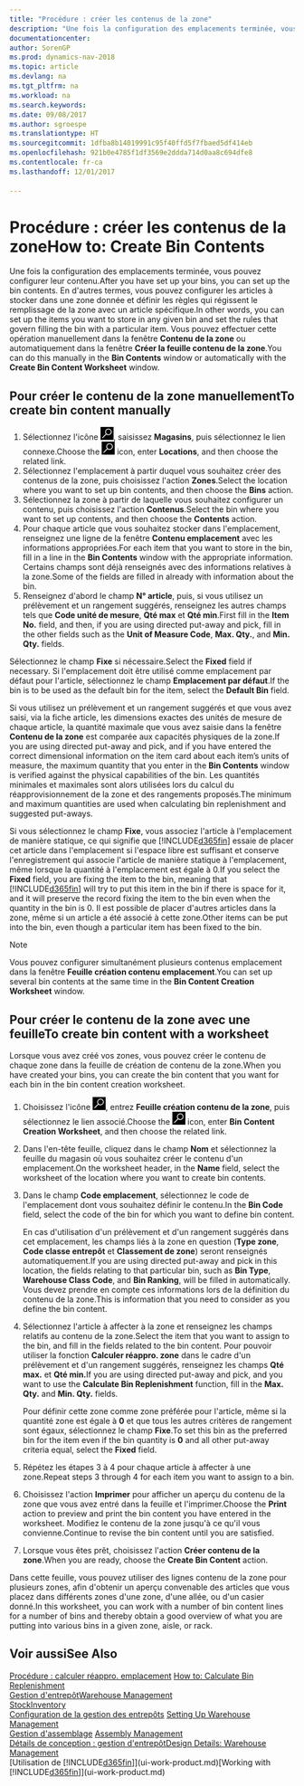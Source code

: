 ```yaml
---
title: "Procédure : créer les contenus de la zone"
description: "Une fois la configuration des emplacements terminée, vous pouvez configurer leur contenu. En d'autres termes, vous pouvez configurer les articles à stocker dans une zone donnée et définir les règles qui régissent le remplissage de la zone avec un article spécifique."
documentationcenter: 
author: SorenGP
ms.prod: dynamics-nav-2018
ms.topic: article
ms.devlang: na
ms.tgt_pltfrm: na
ms.workload: na
ms.search.keywords: 
ms.date: 09/08/2017
ms.author: sgroespe
ms.translationtype: HT
ms.sourcegitcommit: 1dfba8b14019991c95f40ffd5f7fbaed5df414eb
ms.openlocfilehash: 921b0e4785f1df3569e2ddda714d0aa8c694dfe8
ms.contentlocale: fr-ca
ms.lasthandoff: 12/01/2017

---
```

# <a name="how-to-create-bin-contents"></a><span data-ttu-id="10176-104">Procédure : créer les contenus de la zone</span><span class="sxs-lookup"><span data-stu-id="10176-104">How to: Create Bin Contents</span></span>
<span data-ttu-id="10176-105">Une fois la configuration des emplacements terminée, vous pouvez configurer leur contenu.</span><span class="sxs-lookup"><span data-stu-id="10176-105">After you have set up your bins, you can set up the bin contents.</span></span> <span data-ttu-id="10176-106">En d'autres termes, vous pouvez configurer les articles à stocker dans une zone donnée et définir les règles qui régissent le remplissage de la zone avec un article spécifique.</span><span class="sxs-lookup"><span data-stu-id="10176-106">In other words, you can set up the items you want to store in any given bin and set the rules that govern filling the bin with a particular item.</span></span> <span data-ttu-id="10176-107">Vous pouvez effectuer cette opération manuellement dans la fenêtre **Contenu de la zone** ou automatiquement dans la fenêtre **Créer la feuille contenu de la zone**.</span><span class="sxs-lookup"><span data-stu-id="10176-107">You can do this manually in the **Bin Contents** window or automatically with the **Create Bin Content Worksheet** window.</span></span>

## <a name="to-create-bin-content-manually"></a><span data-ttu-id="10176-108">Pour créer le contenu de la zone manuellement</span><span class="sxs-lookup"><span data-stu-id="10176-108">To create bin content manually</span></span>  
1.  <span data-ttu-id="10176-109">Sélectionnez l'icône ![Page ou état pour la recherche](media/ui-search/search_small.png "icône Page ou état pour la recherche"), saisissez **Magasins**, puis sélectionnez le lien connexe.</span><span class="sxs-lookup"><span data-stu-id="10176-109">Choose the ![Search for Page or Report](media/ui-search/search_small.png "Search for Page or Report icon") icon, enter **Locations**, and then choose the related link.</span></span>  
2.  <span data-ttu-id="10176-110">Sélectionnez l'emplacement à partir duquel vous souhaitez créer des contenus de la zone, puis choisissez l'action **Zones**.</span><span class="sxs-lookup"><span data-stu-id="10176-110">Select the location where you want to set up bin contents,  and then choose the **Bins** action.</span></span>  
3.  <span data-ttu-id="10176-111">Sélectionnez la zone à partir de laquelle vous souhaitez configurer un contenu, puis choisissez l'action **Contenus**.</span><span class="sxs-lookup"><span data-stu-id="10176-111">Select the bin where you want to set up contents, and then choose the **Contents** action.</span></span>  
4.  <span data-ttu-id="10176-112">Pour chaque article que vous souhaitez stocker dans l'emplacement, renseignez une ligne de la fenêtre **Contenu emplacement** avec les informations appropriées.</span><span class="sxs-lookup"><span data-stu-id="10176-112">For each item that you want to store in the bin, fill in a line in the **Bin Contents** window with the appropriate information.</span></span> <span data-ttu-id="10176-113">Certains champs sont déjà renseignés avec des informations relatives à la zone.</span><span class="sxs-lookup"><span data-stu-id="10176-113">Some of the fields are filled in already with information about the bin.</span></span>  
5.  <span data-ttu-id="10176-114">Renseignez d'abord le champ **N° article**, puis, si vous utilisez un prélèvement et un rangement suggérés, renseignez les autres champs tels que **Code unité de mesure**, **Qté max** et **Qté min**.</span><span class="sxs-lookup"><span data-stu-id="10176-114">First fill in the **Item No.** field, and then, if you are using directed put-away and pick, fill in the other fields such as the **Unit of Measure Code**, **Max. Qty.**, and **Min. Qty.** fields.</span></span>  

<span data-ttu-id="10176-115">Sélectionnez le champ **Fixe** si nécessaire.</span><span class="sxs-lookup"><span data-stu-id="10176-115">Select the **Fixed** field if necessary.</span></span> <span data-ttu-id="10176-116">Si l'emplacement doit être utilisé comme emplacement par défaut pour l'article, sélectionnez le champ **Emplacement par défaut**.</span><span class="sxs-lookup"><span data-stu-id="10176-116">If the bin is to be used as the default bin for the item, select the **Default Bin** field.</span></span>  

<span data-ttu-id="10176-117">Si vous utilisez un prélèvement et un rangement suggérés et que vous avez saisi, via la fiche article, les dimensions exactes des unités de mesure de chaque article, la quantité maximale que vous avez saisie dans la fenêtre **Contenu de la zone** est comparée aux capacités physiques de la zone.</span><span class="sxs-lookup"><span data-stu-id="10176-117">If you are using directed put-away and pick, and if you have entered the correct dimensional information on the item card about each item’s units of measure, the maximum quantity that you enter in the **Bin Contents** window is verified against the physical capabilities of the bin.</span></span> <span data-ttu-id="10176-118">Les quantités minimales et maximales sont alors utilisées lors du calcul du réapprovisionnement de la zone et des rangements proposés.</span><span class="sxs-lookup"><span data-stu-id="10176-118">The minimum and maximum quantities are used when calculating bin replenishment and suggested put-aways.</span></span>  

<span data-ttu-id="10176-119">Si vous sélectionnez le champ **Fixe**, vous associez l'article à l'emplacement de manière statique, ce qui signifie que [!INCLUDE[d365fin](includes/d365fin_md.md)] essaie de placer cet article dans l'emplacement si l'espace libre est suffisant et conserve l'enregistrement qui associe l'article de manière statique à l'emplacement, même lorsque la quantité à l'emplacement est égale à 0.</span><span class="sxs-lookup"><span data-stu-id="10176-119">If you select the **Fixed** field, you are fixing the item to the bin, meaning that [!INCLUDE[d365fin](includes/d365fin_md.md)] will try to put this item in the bin if there is space for it, and it will preserve the record fixing the item to the bin even when the quantity in the bin is 0.</span></span> <span data-ttu-id="10176-120">Il est possible de placer d'autres articles dans la zone, même si un article a été associé à cette zone.</span><span class="sxs-lookup"><span data-stu-id="10176-120">Other items can be put into the bin, even though a particular item has been fixed to the bin.</span></span>  

> [!NOTE]  
>  <span data-ttu-id="10176-121">Vous pouvez configurer simultanément plusieurs contenus emplacement dans la fenêtre **Feuille création contenu emplacement**.</span><span class="sxs-lookup"><span data-stu-id="10176-121">You can set up several bin contents at the same time in the **Bin Content Creation Worksheet** window.</span></span>  

## <a name="to-create-bin-content-with-a-worksheet"></a><span data-ttu-id="10176-122">Pour créer le contenu de la zone avec une feuille</span><span class="sxs-lookup"><span data-stu-id="10176-122">To create bin content with a worksheet</span></span>  
<span data-ttu-id="10176-123">Lorsque vous avez créé vos zones, vous pouvez créer le contenu de chaque zone dans la feuille de création de contenu de la zone.</span><span class="sxs-lookup"><span data-stu-id="10176-123">When you have created your bins, you can create the bin content that you want for each bin in the bin content creation worksheet.</span></span>

1.  <span data-ttu-id="10176-124">Choisissez l'icône ![Page ou rapport pour la recherche](media/ui-search/search_small.png "icône Page ou rapport pour la recherche"), entrez **Feuille création contenu de la zone**, puis sélectionnez le lien associé.</span><span class="sxs-lookup"><span data-stu-id="10176-124">Choose the ![Search for Page or Report](media/ui-search/search_small.png "Search for Page or Report icon") icon, enter **Bin Content Creation Worksheet**, and then choose the related link.</span></span>  
2.  <span data-ttu-id="10176-125">Dans l'en-tête feuille, cliquez dans le champ **Nom** et sélectionnez la feuille du magasin où vous souhaitez créer le contenu d'un emplacement.</span><span class="sxs-lookup"><span data-stu-id="10176-125">On the worksheet header, in the **Name** field, select the worksheet of the location where you want to create bin contents.</span></span>  
3.  <span data-ttu-id="10176-126">Dans le champ **Code emplacement**, sélectionnez le code de l'emplacement dont vous souhaitez définir le contenu.</span><span class="sxs-lookup"><span data-stu-id="10176-126">In the **Bin Code** field, select the code of the bin for which you want to define bin content.</span></span>   

    <span data-ttu-id="10176-127">En cas d'utilisation d'un prélèvement et d'un rangement suggérés dans cet emplacement, les champs liés à la zone en question (**Type zone**, **Code classe entrepôt** et **Classement de zone**) seront renseignés automatiquement.</span><span class="sxs-lookup"><span data-stu-id="10176-127">If you are using directed put-away and pick in this location, the fields relating to that particular bin, such as **Bin Type**, **Warehouse Class Code**, and **Bin Ranking**, will be filled in automatically.</span></span> <span data-ttu-id="10176-128">Vous devez prendre en compte ces informations lors de la définition du contenu de la zone.</span><span class="sxs-lookup"><span data-stu-id="10176-128">This is information that you need to consider as you define the bin content.</span></span>  
4.  <span data-ttu-id="10176-129">Sélectionnez l'article à affecter à la zone et renseignez les champs relatifs au contenu de la zone.</span><span class="sxs-lookup"><span data-stu-id="10176-129">Select the item that you want to assign to the bin, and fill in the fields related to the bin content.</span></span> <span data-ttu-id="10176-130">Pour pouvoir utiliser la fonction **Calculer réappro. zone** dans le cadre d'un prélèvement et d'un rangement suggérés, renseignez les champs **Qté max.** et **Qté min.**</span><span class="sxs-lookup"><span data-stu-id="10176-130">If you are using directed put-away and pick, and you want to use the **Calculate Bin Replenishment** function, fill in the **Max. Qty.** and **Min. Qty.** fields.</span></span>  

    <span data-ttu-id="10176-131">Pour définir cette zone comme zone préférée pour l'article, même si la quantité zone est égale à **0** et que tous les autres critères de rangement sont égaux, sélectionnez le champ **Fixe**.</span><span class="sxs-lookup"><span data-stu-id="10176-131">To set this bin as the preferred bin for the item even if the bin quantity is **0** and all other put-away criteria equal, select the **Fixed** field.</span></span>  
5.  <span data-ttu-id="10176-132">Répétez les étapes 3 à 4 pour chaque article à affecter à une zone.</span><span class="sxs-lookup"><span data-stu-id="10176-132">Repeat steps 3 through 4 for each item you want to assign to a bin.</span></span>  
6.  <span data-ttu-id="10176-133">Choisissez l'action **Imprimer** pour afficher un aperçu du contenu de la zone que vous avez entré dans la feuille et l'imprimer.</span><span class="sxs-lookup"><span data-stu-id="10176-133">Choose the **Print** action to preview and print the bin content you have entered in the worksheet.</span></span> <span data-ttu-id="10176-134">Modifiez le contenu de la zone jusqu'à ce qu'il vous convienne.</span><span class="sxs-lookup"><span data-stu-id="10176-134">Continue to revise the bin content until you are satisfied.</span></span>  
7.  <span data-ttu-id="10176-135">Lorsque vous êtes prêt, choisissez l'action **Créer contenu de la zone**.</span><span class="sxs-lookup"><span data-stu-id="10176-135">When you are ready, choose the **Create Bin Content** action.</span></span>  

<span data-ttu-id="10176-136">Dans cette feuille, vous pouvez utiliser des lignes contenu de la zone pour plusieurs zones, afin d'obtenir un aperçu convenable des articles que vous placez dans différents zones d'une zone, d'une allée, ou d'un casier donné.</span><span class="sxs-lookup"><span data-stu-id="10176-136">In this worksheet, you can work with a number of bin content lines for a number of bins and thereby obtain a good overview of what you are putting into various bins in a given zone, aisle, or rack.</span></span>  

## <a name="see-also"></a><span data-ttu-id="10176-137">Voir aussi</span><span class="sxs-lookup"><span data-stu-id="10176-137">See Also</span></span>
<span data-ttu-id="10176-138">[Procédure : calculer réappro. emplacement](warehouse-how-to-calculate-bin-replenishment.md)  </span><span class="sxs-lookup"><span data-stu-id="10176-138">[How to: Calculate Bin Replenishment](warehouse-how-to-calculate-bin-replenishment.md)  </span></span>  
[<span data-ttu-id="10176-139">Gestion d'entrepôt</span><span class="sxs-lookup"><span data-stu-id="10176-139">Warehouse Management</span></span>](warehouse-manage-warehouse.md)  
[<span data-ttu-id="10176-140">Stock</span><span class="sxs-lookup"><span data-stu-id="10176-140">Inventory</span></span>](inventory-manage-inventory.md)  
<span data-ttu-id="10176-141">[Configuration de la gestion des entrepôts](warehouse-setup-warehouse.md)   </span><span class="sxs-lookup"><span data-stu-id="10176-141">[Setting Up Warehouse Management](warehouse-setup-warehouse.md)   </span></span>  
<span data-ttu-id="10176-142">[Gestion d'assemblage](assembly-assemble-items.md)  </span><span class="sxs-lookup"><span data-stu-id="10176-142">[Assembly Management](assembly-assemble-items.md)  </span></span>  
[<span data-ttu-id="10176-143">Détails de conception : gestion d'entrepôt</span><span class="sxs-lookup"><span data-stu-id="10176-143">Design Details: Warehouse Management</span></span>](design-details-warehouse-management.md)  
<span data-ttu-id="10176-144">[Utilisation de [!INCLUDE[d365fin](includes/d365fin_md.md)]](ui-work-product.md)</span><span class="sxs-lookup"><span data-stu-id="10176-144">[Working with [!INCLUDE[d365fin](includes/d365fin_md.md)]](ui-work-product.md)</span></span>

